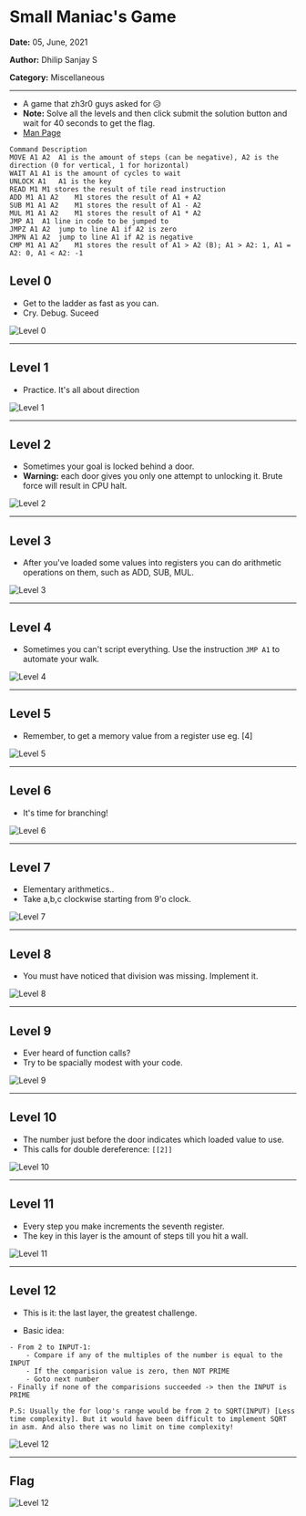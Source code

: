 # Small Maniac's Game

**Date:** 05, June, 2021

**Author:** Dhilip Sanjay S

**Category:** Miscellaneous

---
- A game that zh3r0 guys asked for 😥
- **Note:** Solve all the levels and then click submit the solution button and wait for 40 seconds to get the flag.
- [Man Page](https://del.dog/asm-hell.txt)

```
Command	Description
MOVE A1 A2	A1 is the amount of steps (can be negative), A2 is the direction (0 for vertical, 1 for horizontal)
WAIT A1	A1 is the amount of cycles to wait
UNLOCK A1	A1 is the key
READ M1	M1 stores the result of tile read instruction
ADD M1 A1 A2	M1 stores the result of A1 + A2
SUB M1 A1 A2	M1 stores the result of A1 - A2
MUL M1 A1 A2	M1 stores the result of A1 * A2
JMP A1	A1 line in code to be jumped to
JMPZ A1 A2	jump to line A1 if A2 is zero
JMPN A1 A2	jump to line A1 if A2 is negative
CMP M1 A1 A2	M1 stores the result of A1 > A2 (B); A1 > A2: 1, A1 = A2: 0, A1 < A2: -1
```

## Level 0

- Get to the ladder as fast as you can.
- Cry. Debug. Suceed

![Level 0](Images/Maniac-level0.png)

---

## Level 1

- Practice. It's all about direction

![Level 1](Images/Maniac-level1.png)

---

## Level 2

- Sometimes your goal is locked behind a door.
- **Warning:** each door gives you only one attempt to unlocking it. Brute force will result in CPU halt.

![Level 2](Images/Maniac-level2.png)

---

## Level 3

- After you've loaded some values into registers you can do arithmetic operations on them, such as ADD, SUB, MUL.

![Level 3](Images/Maniac-level3.png)

---

## Level 4

- Sometimes you can't script everything. Use the instruction `JMP A1` to automate your walk.  

![Level 4](Images/Maniac-level4.png)

---

## Level 5

- Remember, to get a memory value from a register use eg. [4]

![Level 5](Images/Maniac-level5.png)

---

## Level 6

- It's time for branching!

![Level 6](Images/Maniac-level6.png)

---

## Level 7

- Elementary arithmetics..
- Take a,b,c clockwise starting from 9'o clock.

![Level 7](Images/Maniac-level7.png)

---

## Level 8

- You must have noticed that division was missing. Implement it.

![Level 8](Images/Maniac-level8.png)

---

## Level 9

- Ever heard of function calls?
- Try to be spacially modest with your code.

![Level 9](Images/Maniac-level9.png)

---

## Level 10

- The number just before the door indicates which loaded value to use.
- This calls for double dereference: `[[2]]`

![Level 10](Images/Maniac-level10.png)

---

## Level 11

- Every step you make increments the seventh register. 
- The key in this layer is the amount of steps till you hit a wall.

![Level 11](Images/Maniac-level11.png)

---

## Level 12

- This is it: the last layer, the greatest challenge.

- Basic idea:

```
- From 2 to INPUT-1:
    - Compare if any of the multiples of the number is equal to the INPUT
    - If the comparision value is zero, then NOT PRIME
    - Goto next number
- Finally if none of the comparisions succeeded -> then the INPUT is PRIME

P.S: Usually the for loop's range would be from 2 to SQRT(INPUT) [Less time complexity]. But it would have been difficult to implement SQRT in asm. And also there was no limit on time complexity!
```


![Level 12](Images/Maniac-level12.png)


---

## Flag

![Level 12](Images/Maniac-over.png)